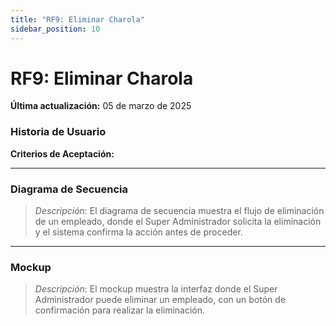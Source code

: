 ```yaml
---
title: "RF9: Eliminar Charola"  
sidebar_position: 10
---
```


# RF9: Eliminar Charola

**Última actualización:** 05 de marzo de 2025

### Historia de Usuario



  **Criterios de Aceptación:**
  

---

### Diagrama de Secuencia

> *Descripción*: El diagrama de secuencia muestra el flujo de eliminación de un empleado, donde el Super Administrador solicita la eliminación y el sistema confirma la acción antes de proceder.

---

### Mockup

> *Descripción*: El mockup muestra la interfaz donde el Super Administrador puede eliminar un empleado, con un botón de confirmación para realizar la eliminación.
